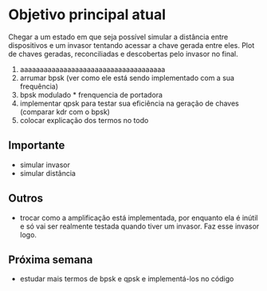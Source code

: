 # Objetivo principal atual
Chegar a um estado em que seja possível simular a distância entre dispositivos e um invasor tentando acessar a chave gerada entre eles. Plot de chaves geradas, reconciliadas e descobertas pelo invasor no final.

1. aaaaaaaaaaaaaaaaaaaaaaaaaaaaaaaaaaaaa
2. arrumar bpsk (ver como ele está sendo implementado com a sua frequência)
3. bpsk modulado * frenquencia de portadora
4. implementar qpsk para testar sua eficiência na geração de chaves (comparar kdr com o bpsk)
5. colocar explicação dos termos no todo

## Importante
- simular invasor
- simular distância

## Outros
- trocar como a amplificação está implementada, por enquanto ela é inútil e só vai ser realmente testada quando tiver um invasor. Faz esse invasor logo.

## Próxima semana
- estudar mais termos de bpsk e qpsk e implementá-los no código

